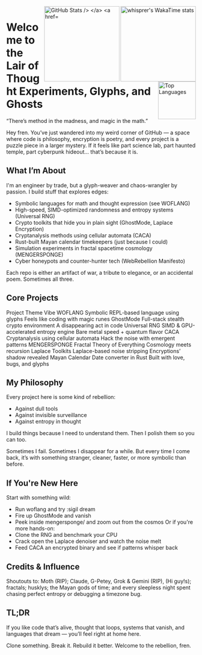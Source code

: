 <a href="https://github.com/whisprer/github-readme-stats">
  <img
    height="200"
    align="right"
    ![whisprer's GitHub stats](https://github-readme-stats.vercel.app/api?username=whisprer&show=reviews,discussions_started,discussions_answered,prs_merged,prs_merged_percentage)
&show_icons=true&theme=tokyonight"
    alt="whisprer's WakaTime stats"
  />
</a>

<a href="https://github.com/whisprer/github-readme-stats">
  <img
    height="200"
    align="right"
    ![Top Langs]https://github-readme-stats.vercel.app/api/top-langs/?username=whisprer&exclude_repo=repo1,repo2,&hide=language,language&card_width=280&show_icons=true&theme=tokyonight&layout=compact"
    alt="GitHub Stats
  />
</a>

<a href="https://github.com/whisprer/convoychat">
  <img
    height="100"
    align="right"
    src="https://github-readme-stats.vercel.app/api/top-langs?username=whisprer&layout=compact&langs_count=8&card_width=140&show_icons=true&theme=tokyonight"
    alt="Top Languages"
  />
</a>


# Welcome to the Lair of Thought Experiments, Glyphs, and Ghosts
“There’s method in the madness, and magic in the math.”

Hey fren. You’ve just wandered into my weird corner of GitHub — a space where code is philosophy, encryption is poetry, and every project is a puzzle piece in a larger mystery. If it feels like part science lab, part haunted temple, part cyberpunk hideout… that’s because it is.

## What I’m About
I'm an engineer by trade, but a glyph-weaver and chaos-wrangler by passion. I build stuff that explores edges:
- Symbolic languages for math and thought expression (see WOFLANG)
-  High-speed, SIMD-optimized randomness and entropy systems (Universal RNG)
- Crypto toolkits that hide you in plain sight (GhostMode, Laplace Encryption)
- Cryptanalysis methods using cellular automata (CACA)
- Rust-built Mayan calendar timekeepers (just because I could)
- Simulation experiments in fractal spacetime cosmology (MENGERSPONGE)
- Cyber honeypots and counter-hunter tech (WebRebellion Manifesto)

Each repo is either an artifact of war, a tribute to elegance, or an accidental poem. Sometimes all three.

## Core Projects
Project	            Theme	                                    Vibe
WOFLANG	            Symbolic REPL-based language using glyphs	Feels like coding with magic runes
GhostMode	        Full-stack stealth crypto environment	    A disappearing act in code
Universal           RNG	SIMD & GPU-accelerated entropy engine	Bare metal speed + quantum flavor
CACA	            Cryptanalysis using cellular automata	    Hack the noise with emergent patterns
MENGERSPONGE	    Fractal Theory of Everything	            Cosmology meets recursion
Laplace Toolkits	Laplace-based noise stripping	            Encryptions’ shadow revealed
Mayan Calendar	    Date converter in Rust	                    Built with love, bugs, and glyphs

## My Philosophy
Every project here is some kind of rebellion:
- Against dull tools
- Against invisible surveillance
- Against entropy in thought

I build things because I need to understand them. Then I polish them so you can too.

Sometimes I fail. Sometimes I disappear for a while. But every time I come back, it’s with something stranger, cleaner, faster, or more symbolic than before.

## If You're New Here
Start with something wild:
- Run woflang and try :sigil dream
- Fire up GhostMode and vanish
- Peek inside mengersponge/ and zoom out from the cosmos
Or if you're more hands-on:
- Clone the RNG and benchmark your CPU
- Crack open the Laplace denoiser and watch the noise melt
- Feed CACA an encrypted binary and see if patterns whisper back

## Credits & Influence
Shoutouts to: Moth (RIP); Claude, G-Petey, Grok & Gemini (RIP), (Hi guy!s); fractals; husklys; the Mayan gods of time; and every sleepless night spent chasing perfect entropy or debugging a timezone bug.

## TL;DR
If you like code that’s alive, thought that loops, systems that vanish, and languages that dream — you’ll feel right at home here.

Clone something. Break it. Rebuild it better.
Welcome to the rebellion, fren.
